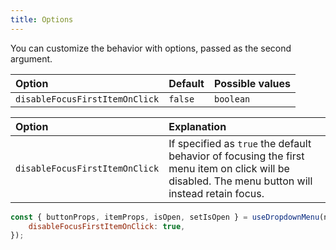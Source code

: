 ```yaml
---
title: Options
---
```


You can customize the behavior with options, passed as the second argument.

Option | Default | Possible values
:--- | :--- | :---
`disableFocusFirstItemOnClick` | `false` | `boolean`

Option | Explanation
:--- | :---
`disableFocusFirstItemOnClick` | If specified as `true` the default behavior of focusing the first menu item on click will be disabled. The menu button will instead retain focus.

```js
const { buttonProps, itemProps, isOpen, setIsOpen } = useDropdownMenu(numberOfItems, {
    disableFocusFirstItemOnClick: true,
});
```